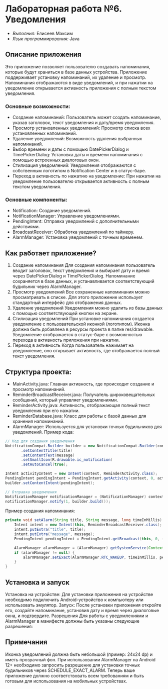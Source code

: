 # Лабораторная работа №6. Уведомления
- _Выполнил:_ Елисеев Максим
- _Язык программирования:_ Java
  
## Описание приложения
Это приложение позволяет пользователю создавать напоминания, которые будут храниться в базе данных устройства. Приложение поддерживает установку напоминаний, их удаление и просмотр. Напоминания отображаются в виде уведомлений, и при нажатии на уведомление открывается активность приложения с полным текстом уведомления.

### Основные возможности:
- Создание напоминаний: Пользователь может создать напоминание, указав заголовок, текст уведомления и дату/время уведомления.
- Просмотр установленных уведомлений: Просмотр списка всех установленных напоминаний.
- Удаление уведомлений: Возможность удаления выбранных напоминаний.
- Выбор времени и даты с помощью DatePickerDialog и TimePickerDialog: Установка даты и времени напоминания с помощью встроенных диалоговых окон.
- Стилизация уведомлений: Уведомления отображаются с собственным логотипом в Notification Center и в статус-баре.
- Переход в активность по нажатию на уведомление: При нажатии на уведомление пользователю открывается активность с полным текстом уведомления.

### Основные компоненты:
- Notification: Создание уведомлений.
- NotificationManager: Управление уведомлениями.
- PendingIntent: Отправка уведомлений с дополнительными действиями.
- BroadcastReceiver: Обработка уведомлений по таймеру.
- AlarmManager: Установка уведомлений с точным временем.

## Как работает приложение?
1. Создание напоминания
Для создания напоминания пользователь вводит заголовок, текст уведомления и выбирает дату и время через DatePickerDialog и TimePickerDialog.
Напоминание сохраняется в базе данных, и устанавливается соответствующий будильник через AlarmManager.
2. Просмотр уведомлений
Все сохраненные напоминания можно просматривать в списке. Для этого приложение использует стандартный интерфейс для отображения данных.
3. Удаление уведомлений
Уведомления можно удалить из базы данных с помощью соответствующей кнопки на экране.
4. Стилизация уведомлений
При установке напоминания создается уведомление с пользовательской иконкой (логотипом). Иконка должна быть добавлена в ресурсы проекта в папке res/drawable.
Уведомление отображается в статус-баре с возможностью перехода в активность приложения при нажатии.
5. Переход в активность
Когда пользователь нажимает на уведомление, оно открывает активность, где отображается полный текст уведомления.

## Структура проекта:
- MainActivity.java: Главная активность, где происходит создание и просмотр напоминаний.
- ReminderBroadcastReceiver.java: Получатель широковещательных сообщений, который управляет уведомлениями.
- ReminderActivity.java: Активность, отображающая полный текст уведомления при его нажатии.
- ReminderDatabase.java: Класс для работы с базой данных для хранения напоминаний.
- AlarmManager: Используется для установки точных будильников для уведомлений.
Пример кода:
 ``` java
// Код для создания уведомления
NotificationCompat.Builder builder = new NotificationCompat.Builder(context, "reminders")
        .setContentTitle(title)
        .setContentText(message)
        .setSmallIcon(R.drawable.ic_notification)  
        .setAutoCancel(true);

Intent activityIntent = new Intent(context, ReminderActivity.class);
PendingIntent pendingIntent = PendingIntent.getActivity(context, 0, activityIntent, PendingIntent.FLAG_UPDATE_CURRENT);
builder.setContentIntent(pendingIntent);

// Отправка уведомления
NotificationManager notificationManager = (NotificationManager) context.getSystemService(Context.NOTIFICATION_SERVICE);
notificationManager.notify(1, builder.build());
```

Пример создания напоминания:
``` java
private void setAlarm(String title, String message, long timeInMillis) {
    Intent intent = new Intent(this, ReminderBroadcastReceiver.class);
    intent.putExtra("title", title);
    intent.putExtra("message", message);
    PendingIntent pendingIntent = PendingIntent.getBroadcast(this, 0, intent, PendingIntent.FLAG_UPDATE_CURRENT);

    AlarmManager alarmManager = (AlarmManager) getSystemService(Context.ALARM_SERVICE);
    if (alarmManager != null) {
        alarmManager.setExact(AlarmManager.RTC_WAKEUP, timeInMillis, pendingIntent);
    }
}
```

## Установка и запуск
Установка на устройстве: Для установки приложения на устройстве необходимо подключить Android-устройство к компьютеру или использовать эмулятор.
Запуск: После установки приложения откройте его, создайте напоминание, установив дату и время через диалоговые окна, и подтвердите.
Разрешения
Для работы с уведомлениями и AlarmManager в манифесте должны быть указаны следующие разрешения:


<uses-permission android:name="android.permission.SCHEDULE_EXACT_ALARM" />
<uses-permission android:name="android.permission.POST_NOTIFICATIONS" />

## Примечания
Иконка уведомлений должна быть небольшой (пример: 24x24 dp) и иметь прозрачный фон.
При использовании AlarmManager на Android 12+ необходимо запросить разрешение для установки точных будильников через SCHEDULE_EXACT_ALARM.
Теперь ваше приложение должно соответствовать всем требованиям и быть готовым для использования на мобильных устройствах.
